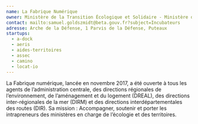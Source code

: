 ```yaml
---
name: La Fabrique Numérique
owner: Ministère de la Transition Écologique et Solidaire - Ministère de la Cohésion des Territoires
contact: mailto:samuel.goldszmidt@beta.gouv.fr?subject=Incubateurs
adresse: Arche de la Défense, 1 Parvis de la Défense, Puteaux
startups:
  - a-dock
  - aeris
  - aides-territoires
  - assec
  - camino
  - locat-io
---
```


La Fabrique numérique, lancée en novembre 2017, a été ouverte à tous les agents de l’administration centrale, des directions régionales de l’environnement, de l’aménagement et du logement (DREAL), des directions inter-régionales de la mer (DIRM) et des directions interdépartementales des routes (DIR). Sa mission : Accompagner, soutenir et porter les intrapreneurs des ministères en charge de l’écologie et des territoires.
